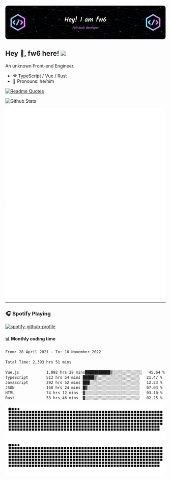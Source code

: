![Header](github-header-image.png)

## Hey 👋, fw6 here! <img src="https://github.githubassets.com/images/mona-whisper.gif" height="24" />


An unknown Front-end Engineer.

-   :hammer_and_pick: TypeScript / Vue / Rust
-   :man: Pronouns: he/him


[![Readme Quotes](https://quotes-github-readme.vercel.app/api?type=horizontal&theme=algolia)](https://github.com/piyushsuthar/github-readme-quotes)



![Github Stats](https://github-readme-stats.vercel.app/api?username=fw6&bg_color=30,e96443,904e95&title_color=fff&text_color=fff)

![](https://raw.githubusercontent.com/fw6/github-stats-transparent/output/generated/overview.svg)
![](https://raw.githubusercontent.com/fw6/github-stats-transparent/output/generated/languages.svg)


---

### 🎧 Spotify Playing

<!-- ![spotify-github-profile](/img/default.svg) -->

[![spotify-github-profile](https://spotify-github-profile.vercel.app/api/view?uid=r6wn4hdvypv0lkzyrj0e0pjct&cover_image=true&theme=default&bar_color=53b14f&bar_color_cover=true)](https://github.com/kittinan/spotify-github-profile)
#### :bar_chart: Monthly coding time

<!--START_SECTION:waka-->

```text
From: 28 April 2021 - To: 10 November 2022

Total Time: 2,393 hrs 51 mins

Vue.js            1,092 hrs 28 mins███████████▒░░░░░░░░░░░░░   45.64 %
TypeScript        513 hrs 54 mins █████▒░░░░░░░░░░░░░░░░░░░   21.47 %
JavaScript        292 hrs 52 mins ███░░░░░░░░░░░░░░░░░░░░░░   12.23 %
JSON              168 hrs 24 mins █▓░░░░░░░░░░░░░░░░░░░░░░░   07.03 %
HTML              74 hrs 12 mins  ▓░░░░░░░░░░░░░░░░░░░░░░░░   03.10 %
Rust              53 hrs 46 mins  ▓░░░░░░░░░░░░░░░░░░░░░░░░   02.25 %
```

<!--END_SECTION:waka-->




![github contribution grid snake animation](https://raw.githubusercontent.com/platane/platane/output/github-contribution-grid-snake-dark.svg#gh-dark-mode-only)![github contribution grid snake animation](https://raw.githubusercontent.com/platane/platane/output/github-contribution-grid-snake.svg#gh-light-mode-only)
